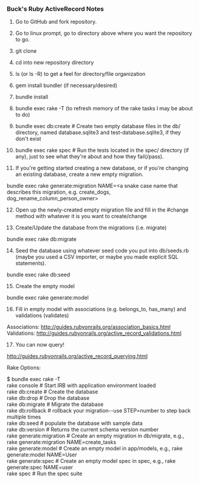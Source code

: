 ### Buck's Ruby ActiveRecord Notes

1. Go to GitHub and fork repository.
2. Go to linux prompt, go to directory above where you want the repository to go.
3. git clone <paste repository fork url>
4. cd into new repository directory
5. ls (or ls -R) to get a feel for directory/file organization
6. gem install bundler (if necessary/desired)
7. bundle install
8. bundle exec rake -T (to refresh memory of the rake tasks I may be about to do)
9. bundle exec db:create # Create two empty database files in the db/ directory, named database.sqlite3 and test-database.sqlite3, if they don't exist
10. bundle exec rake spec # Run the tests located in the spec/ directory (if any), just to see what they're about and how they fail(/pass).

11. If you're getting started creating a new database, or if you're changing an existing database, create a new empty migration.
  
  bundle exec rake generate:migration NAME=<a snake case name that describes this migration, e.g. create_dogs, dog_rename_column_person_owner>

12. Open up the newly-created empty migration file and fill in the #change method with whatever it is you want to create/change

13. Create/Update the database from the migrations (i.e. migrate)

  bundle exec rake db:migrate

14. Seed the database using whatever seed code you put into db/seeds.rb (maybe you used a CSV importer, or maybe you made explicit SQL statements).

  bundle exec rake db:seed

15. Create the empty model

  bundle exec rake generate:model

16. Fill in empty model with associations (e.g. belongs_to, has_many) and validations (validates)

  Associations: http://guides.rubyonrails.org/association_basics.html  
  Validations: http://guides.rubyonrails.org/active_record_validations.html

17. You can now query!

  http://guides.rubyonrails.org/active_record_querying.html




Rake Options:

$ bundle exec rake -T  
rake console             # Start IRB with application environment loaded  
rake db:create           # Create the database  
rake db:drop             # Drop the database  
rake db:migrate          # Migrate the database  
rake db:rollback         # rollback your migration--use STEP=number to step back multiple times  
rake db:seed             # populate the database with sample data  
rake db:version          # Returns the current schema version number  
rake generate:migration  # Create an empty migration in db/migrate, e.g., rake generate:migration NAME=create_tasks  
rake generate:model      # Create an empty model in app/models, e.g., rake generate:model NAME=User  
rake generate:spec       # Create an empty model spec in spec, e.g., rake generate:spec NAME=user  
rake spec                # Run the spec suite  

